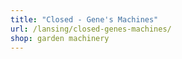 ```yaml
---
title: "Closed - Gene's Machines"
url: /lansing/closed-genes-machines/
shop: garden machinery
---
```

